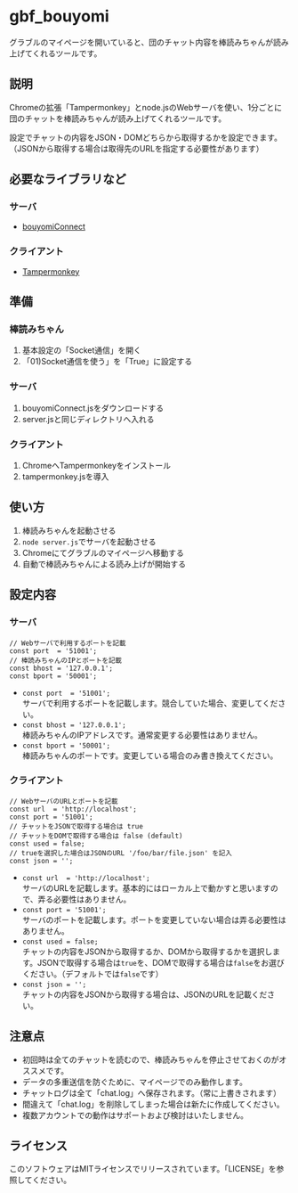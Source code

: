 gbf_bouyomi
=====
グラブルのマイページを開いていると、団のチャット内容を棒読みちゃんが読み上げてくれるツールです。

## 説明
Chromeの拡張「Tampermonkey」とnode.jsのWebサーバを使い、1分ごとに団のチャットを棒読みちゃんが読み上げてくれるツールです。

設定でチャットの内容をJSON・DOMどちらから取得するかを設定できます。（JSONから取得する場合は取得先のURLを指定する必要性があります）

## 必要なライブラリなど
### サーバ
- [bouyomiConnect](https://github.com/thakyuu/node_bouyomiConnect)

### クライアント
- [Tampermonkey](https://chrome.google.com/webstore/detail/tampermonkey/dhdgffkkebhmkfjojejmpbldmpobfkfo)

## 準備
### 棒読みちゃん
1. 基本設定の「Socket通信」を開く
2. 「01)Socket通信を使う」を「True」に設定する

### サーバ
1. bouyomiConnect.jsをダウンロードする
2. server.jsと同じディレクトリへ入れる

### クライアント
1. ChromeへTampermonkeyをインストール
2. tampermonkey.jsを導入

## 使い方
1. 棒読みちゃんを起動させる
2. `node server.js`でサーバを起動させる
3. Chromeにてグラブルのマイページへ移動する
4. 自動で棒読みちゃんによる読み上げが開始する

## 設定内容
### サーバ
```
// Webサーバで利用するポートを記載
const port  = '51001';
// 棒読みちゃんのIPとポートを記載
const bhost = '127.0.0.1';
const bport = '50001';
```
- `const port  = '51001';`  
  サーバで利用するポートを記載します。競合していた場合、変更してください。
- `const bhost = '127.0.0.1';`  
  棒読みちゃんのIPアドレスです。通常変更する必要性はありません。
- `const bport = '50001';`  
  棒読みちゃんのポートです。変更している場合のみ書き換えてください。

### クライアント
```
// WebサーバのURLとポートを記載
const url  = 'http://localhost';
const port = '51001';
// チャットをJSONで取得する場合は true
// チャットをDOMで取得する場合は false (default)
const used = false;
// trueを選択した場合はJSONのURL '/foo/bar/file.json' を記入
const json = '';
```
- `const url  = 'http://localhost';`  
  サーバのURLを記載します。基本的にはローカル上で動かすと思いますので、弄る必要性はありません。
- `const port = '51001';`  
  サーバのポートを記載します。ポートを変更していない場合は弄る必要性はありません。
- `const used = false;`  
  チャットの内容をJSONから取得するか、DOMから取得するかを選択します。JSONで取得する場合は`true`を、DOMで取得する場合は`false`をお選びください。（デフォルトでは`false`です）
- `const json = '';`  
  チャットの内容をJSONから取得する場合は、JSONのURLを記載ください。

## 注意点
- 初回時は全てのチャットを読むので、棒読みちゃんを停止させておくのがオススメです。
- データの多重送信を防ぐために、マイページでのみ動作します。
- チャットログは全て「chat.log」へ保存されます。（常に上書きされます）
- 間違えて「chat.log」を削除してしまった場合は新たに作成してください。
- 複数アカウントでの動作はサポートおよび検討はいたしません。

## ライセンス
このソフトウェアはMITライセンスでリリースされています。「LICENSE」を参照してください。